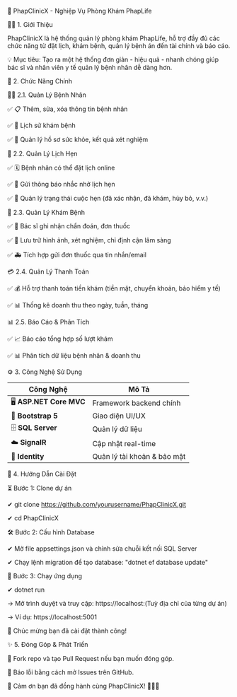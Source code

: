 📌 PhapClinicX - Nghiệp Vụ Phòng Khám PhapLife 

🚀🏥 1. Giới Thiệu

PhapClinicX là hệ thống quản lý phòng khám PhapLife, hỗ trợ đầy đủ các chức năng từ đặt lịch, khám bệnh, quản lý bệnh án đến tài chính và báo cáo.

💡 Mục tiêu: Tạo ra một hệ thống đơn giản - hiệu quả - nhanh chóng giúp bác sĩ và nhân viên y tế quản lý bệnh nhân dễ dàng hơn.

📌 2. Chức Năng Chính

👨‍⚕️ 2.1. Quản Lý Bệnh Nhân

✅ 📋 Thêm, sửa, xóa thông tin bệnh nhân

✅ 📅 Lịch sử khám bệnh

✅ 📂 Quản lý hồ sơ sức khỏe, kết quả xét nghiệm

🏥 2.2. Quản Lý Lịch Hẹn

✅ 🗓️ Bệnh nhân có thể đặt lịch online

✅ 🔔 Gửi thông báo nhắc nhở lịch hẹn

✅ 🔄 Quản lý trạng thái cuộc hẹn (đã xác nhận, đã khám, hủy bỏ, v.v.)

💊 2.3. Quản Lý Khám Bệnh

✅ 📜 Bác sĩ ghi nhận chẩn đoán, đơn thuốc

✅ 📎 Lưu trữ hình ảnh, xét nghiệm, chỉ định cận lâm sàng

✅ 🚑 Tích hợp gửi đơn thuốc qua tin nhắn/email

💳 2.4. Quản Lý Thanh Toán

✅ 💰 Hỗ trợ thanh toán tiền khám (tiền mặt, chuyển khoản, bảo hiểm y tế)

✅ 📊 Thống kê doanh thu theo ngày, tuần, tháng

📊 2.5. Báo Cáo & Phân Tích

✅ 📈 Báo cáo tổng hợp số lượt khám

✅ 📊 Phân tích dữ liệu bệnh nhân & doanh thu

⚙️ 3. Công Nghệ Sử Dụng

| Công Nghệ          | Mô Tả                        |
|--------------------|----------------------------|
| 🖥️ **ASP.NET Core MVC** | Framework backend chính |
| 🎨 **Bootstrap 5**       | Giao diện UI/UX          |
| 🗄️ **SQL Server**        | Quản lý dữ liệu          |
| ☁️ **SignalR**          | Cập nhật real-time       |
| 🔐 **Identity**         | Quản lý tài khoản & bảo mật |

🔗 4. Hướng Dẫn Cài Đặt

⏳ Bước 1: Clone dự án

✔ git clone https://github.com/yourusername/PhapClinicX.git

✔ cd PhapClinicX

🛠 Bước 2: Cấu hình Database

✔ Mở file appsettings.json và chỉnh sửa chuỗi kết nối SQL Server

✔ Chạy lệnh migration để tạo database: "dotnet ef database update"

🚀 Bước 3: Chạy ứng dụng

✔ dotnet run

-> Mở trình duyệt và truy cập: https://localhost:(Tuỳ địa chỉ của từng dự án) 

-> Ví dụ: https://localhost:5001

🎉 Chúc mừng bạn đã cài đặt thành công!

✨ 5. Đóng Góp & Phát Triển

🔹 Fork repo và tạo Pull Request nếu bạn muốn đóng góp.

🔹 Báo lỗi bằng cách mở Issues trên GitHub.

💖 Cảm ơn bạn đã đồng hành cùng PhapClinicX! 🚀🚀🚀

